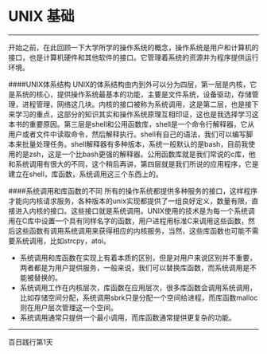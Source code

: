 # UNIX 基础
--- 

开始之前，在此回顾一下大学所学的操作系统的概念，操作系统是用户和计算机的接口，也是计算机硬件和其他软件的接口。它管理着系统的资源并为程序提供运行环境。

####UNIX体系结构
UNIX的体系结构由内到外可以分为四层，第一层是内核，它是系统的核心，提供操作系统最基本的功能，主要是文件系统，设备驱动，存储管理，进程管理，网络这几块。内核的接口被称为系统调用，这是第二层，也是接下来学习的重点，这部分的知识其实和操作系统原理互相印证，这也是我选择学习这本书的重要原因。第三层是shell和公用函数库，shell是一个命令行解释器，它从用户或者文件中读取命令，然后解释执行。shell有自己的语法，我们可以编写脚本来批量处理任务。shell解释器有多种版本，系统一般默认的是bash，目前我使用的是zsh，这是一个比bash更强的解释器。公用函数库就是我们常说的c库，他和系统调用有很大的不同，这个稍后再讲，第四层就是我们所说的应用程序，它是建立在shell，库函数，系统调用这三个东西上的。

####系统调用和库函数的不同
所有的操作系统都提供多种服务的接口，这样程序才能向内核请求服务，各种版本的unix实现都提供了一组良好定义，数量有限，直接进入内核的接口。这些接口就是系统调用。UNIX使用的技术是为每一个系统调用在C库中设置一个具有同样名字的函数，用户进程用标准C来调用这些函数，然后这些函数有调用系统调用来获得相应的内核服务，当然，这些库函数也可能不需要系统调用，比如strcpy，atoi。

- 系统调用和库函数在实现上有着本质的区别，但是对用户来说区别并不重要，两者都是为用户提供服务，一般来说，我们可以替换库函数，而系统调用是不能被替换的。  
- 系统调用工作在内核层次，库函数在应用层次，很多库函数会调用系统调用，比如存储空间分配，系统调用sbrk只是分配一个空间给进程，而库函数malloc则在用户层次管理这一个空间。
- 系统调用通常只提供一个最小调用，而库函数通常提供更复杂的功能。




---

百日践行第1天